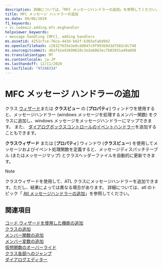 ```yaml
---
description: 詳細については、「MFC メッセージハンドラーの追加」を参照してください。
title: MFC メッセージ ハンドラーの追加
ms.date: 09/06/2019
f1_keywords:
- vc.codewiz.adding.mfc.msghandler
helpviewer_keywords:
- message handling [MFC], adding handlers
ms.assetid: 4251cfce-76ca-443d-bd2f-6303afa6d942
ms.openlocfilehash: c28327635e3e0cdd047c9f993b9d3d7582c0c748
ms.sourcegitcommit: d6af41e42699628c3e2e6063ec7b03931a49a098
ms.translationtype: MT
ms.contentlocale: ja-JP
ms.lasthandoff: 12/11/2020
ms.locfileid: "97248334"
---
```

# <a name="adding-an-mfc-message-handler"></a>MFC メッセージ ハンドラーの追加

クラス [ウィザード](mfc-class-wizard.md)または **クラスビュー** の [**プロパティ**] ウィンドウを使用すると、メッセージハンドラー (windows メッセージを処理するメンバー関数) をクラスに追加し、windows メッセージをメッセージハンドラーにマップできます。 また、 [ダイアログボックスコントロールのイベントハンドラー](../../windows/adding-editing-or-deleting-controls.md)を追加することもできます。

**クラスウィザード** または [**プロパティ**] ウィンドウ (**クラスビュー**) を使用してメッセージおよびイベント処理関数を定義すると、メッセージディスパッチテーブル (またはメッセージマップ) とクラスヘッダーファイルを自動的に更新できます。

> [!NOTE]
> クラスウィザードを使用して、ATL クラスにメッセージハンドラーを追加できます。ただし、結果によっては異なる場合があります。 詳細については、atl のトピック「 [Atl メッセージハンドラーの追加](../../atl/adding-an-atl-message-handler.md)」を参照してください。

## <a name="see-also"></a>関連項目

[コード ウィザードを使用した機能の追加](../../ide/adding-functionality-with-code-wizards-cpp.md)<br/>
[クラスの追加](../../ide/adding-a-class-visual-cpp.md)<br/>
[メンバー関数の追加](../../ide/adding-a-member-function-visual-cpp.md)<br/>
[メンバー変数の追加](../../ide/adding-a-member-variable-visual-cpp.md)<br/>
[仮想関数のオーバーライド](../../ide/overriding-a-virtual-function-visual-cpp.md)<br/>
[クラス各部へのジャンプ](../../ide/navigate-code-cpp.md)<br/>
[ダイアログエディター](../../windows/dialog-editor.md)
